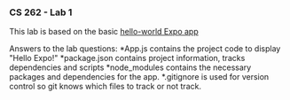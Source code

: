 ### CS 262 - Lab 1

This lab is based on the basic [hello-world Expo app](https://expo.io/learn)

Answers to the lab questions:
*App.js contains the project code to display "Hello Expo!"
*package.json contains project information, tracks dependencies and scripts
*node_modules contains the necessary packages and dependencies for the app.
*.gitignore is used for version control so git knows which files to track or not track.
